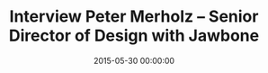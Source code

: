---
title: Interview Peter Merholz – Senior Director of Design with Jawbone
date: 2015-05-30 00:00:00
source-name: Intercom  
source-url: https://blog.intercom.io/podcast-peter-merholz-talks-product-design/
image: 
id-youtube:
id-soundcloud: 205353151
video-legende:
---